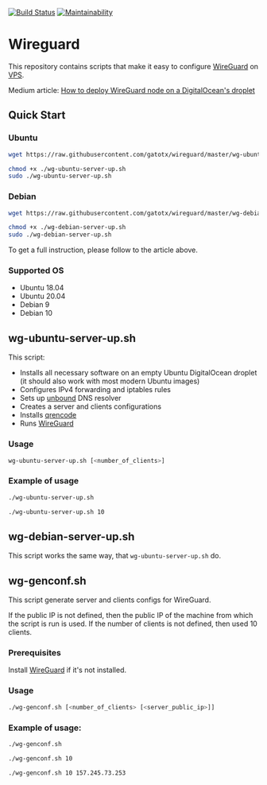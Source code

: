 [![Build Status](https://travis-ci.com/drew2a/wireguard.svg?branch=master)](https://travis-ci.com/drew2a/wireguard)
[![Maintainability](https://api.codeclimate.com/v1/badges/2092ead49a2e82b38f64/maintainability)](https://codeclimate.com/github/drew2a/wireguard/maintainability)

# Wireguard

This repository contains scripts that make it easy to configure [WireGuard](https://www.wireguard.com)
on [VPS](https://en.wikipedia.org/wiki/Virtual_private_server).

Medium article: [How to deploy WireGuard node on a DigitalOcean's droplet](https://medium.com/@drew2a/replace-your-vpn-provider-by-setting-up-wireguard-on-digitalocean-6954c9279b17)

## Quick Start

### Ubuntu
```bash
wget https://raw.githubusercontent.com/gatotx/wireguard/master/wg-ubuntu-server-up.sh

chmod +x ./wg-ubuntu-server-up.sh
sudo ./wg-ubuntu-server-up.sh
```


### Debian

```bash
wget https://raw.githubusercontent.com/gatotx/wireguard/master/wg-debian-server-up.sh

chmod +x ./wg-debian-server-up.sh
sudo ./wg-debian-server-up.sh
```


To get a full instruction, please follow to the article above.

### Supported OS

* Ubuntu 18.04
* Ubuntu 20.04
* Debian 9
* Debian 10

## wg-ubuntu-server-up.sh

This script:

* Installs all necessary software on an empty Ubuntu DigitalOcean droplet
(it should also work with most modern Ubuntu images)
* Configures IPv4 forwarding and iptables rules
* Sets up [unbound](https://github.com/NLnetLabs/unbound) DNS resolver 
* Creates a server and clients configurations
* Installs [qrencode](https://github.com/fukuchi/libqrencode/)
* Runs [WireGuard](https://www.wireguard.com)


### Usage

```bash
wg-ubuntu-server-up.sh [<number_of_clients>]
```

### Example of usage

```bash
./wg-ubuntu-server-up.sh
```

```bash
./wg-ubuntu-server-up.sh 10
```

## wg-debian-server-up.sh

This script works the same way, that `wg-ubuntu-server-up.sh` do.

## wg-genconf.sh

This script generate server and clients configs for WireGuard.

If the public IP is not defined, then the public IP of the machine from which 
the script is run is used.
If the number of clients is not defined, then used 10 clients.

### Prerequisites

Install [WireGuard](https://www.wireguard.com) if it's not installed.

### Usage

```bash
./wg-genconf.sh [<number_of_clients> [<server_public_ip>]]
```

### Example of usage:

```bash
./wg-genconf.sh
```

```bash
./wg-genconf.sh 10
```

```bash
./wg-genconf.sh 10 157.245.73.253 
```
